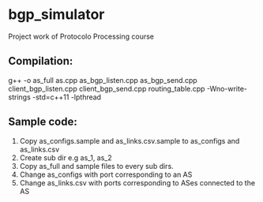 # bgp_simulator
Project work of Protocolo Processing course

## Compilation:
g++ -o as_full as.cpp as_bgp_listen.cpp as_bgp_send.cpp client_bgp_listen.cpp client_bgp_send.cpp routing_table.cpp -Wno-write-strings -std=c++11 -lpthread

## Sample code:
1. Copy as_configs.sample and as_links.csv.sample to as_configs and as_links.csv
2. Create sub dir e.g as_1, as_2
3. Copy as_full and sample files to every sub dirs.
4. Change as_configs with port corresponding to an AS
5. Change as_links.csv with ports corresponding to ASes connected to the AS

